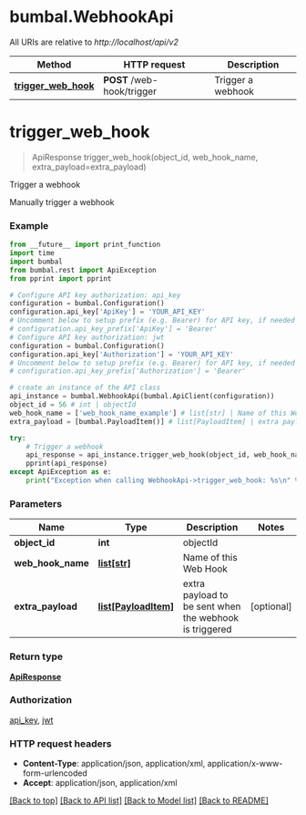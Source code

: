 # bumbal.WebhookApi

All URIs are relative to *http://localhost/api/v2*

Method | HTTP request | Description
------------- | ------------- | -------------
[**trigger_web_hook**](WebhookApi.md#trigger_web_hook) | **POST** /web-hook/trigger | Trigger a webhook


# **trigger_web_hook**
> ApiResponse trigger_web_hook(object_id, web_hook_name, extra_payload=extra_payload)

Trigger a webhook

Manually trigger a webhook

### Example
```python
from __future__ import print_function
import time
import bumbal
from bumbal.rest import ApiException
from pprint import pprint

# Configure API key authorization: api_key
configuration = bumbal.Configuration()
configuration.api_key['ApiKey'] = 'YOUR_API_KEY'
# Uncomment below to setup prefix (e.g. Bearer) for API key, if needed
# configuration.api_key_prefix['ApiKey'] = 'Bearer'
# Configure API key authorization: jwt
configuration = bumbal.Configuration()
configuration.api_key['Authorization'] = 'YOUR_API_KEY'
# Uncomment below to setup prefix (e.g. Bearer) for API key, if needed
# configuration.api_key_prefix['Authorization'] = 'Bearer'

# create an instance of the API class
api_instance = bumbal.WebhookApi(bumbal.ApiClient(configuration))
object_id = 56 # int | objectId
web_hook_name = ['web_hook_name_example'] # list[str] | Name of this Web Hook
extra_payload = [bumbal.PayloadItem()] # list[PayloadItem] | extra payload to be sent when the webhook is triggered (optional)

try:
    # Trigger a webhook
    api_response = api_instance.trigger_web_hook(object_id, web_hook_name, extra_payload=extra_payload)
    pprint(api_response)
except ApiException as e:
    print("Exception when calling WebhookApi->trigger_web_hook: %s\n" % e)
```

### Parameters

Name | Type | Description  | Notes
------------- | ------------- | ------------- | -------------
 **object_id** | **int**| objectId | 
 **web_hook_name** | [**list[str]**](str.md)| Name of this Web Hook | 
 **extra_payload** | [**list[PayloadItem]**](PayloadItem.md)| extra payload to be sent when the webhook is triggered | [optional] 

### Return type

[**ApiResponse**](ApiResponse.md)

### Authorization

[api_key](../README.md#api_key), [jwt](../README.md#jwt)

### HTTP request headers

 - **Content-Type**: application/json, application/xml, application/x-www-form-urlencoded
 - **Accept**: application/json, application/xml

[[Back to top]](#) [[Back to API list]](../README.md#documentation-for-api-endpoints) [[Back to Model list]](../README.md#documentation-for-models) [[Back to README]](../README.md)

